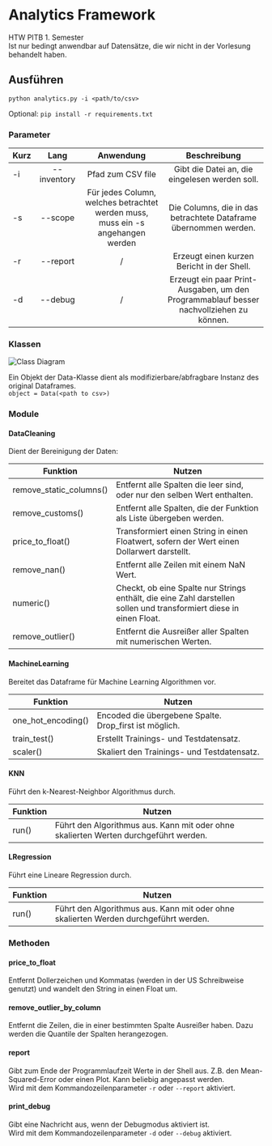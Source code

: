 # Analytics Framework
HTW PITB 1. Semester \
Ist nur bedingt anwendbar auf Datensätze, die wir nicht in der Vorlesung behandelt haben.

## Ausführen
````
python analytics.py -i <path/to/csv>

````
Optional: ``pip install -r requirements.txt``
### Parameter

| Kurz | Lang | Anwendung | Beschreibung |
|------|:----:|:---------:|:------------:|
| -i   | --inventory | Pfad zum CSV file | Gibt die Datei an, die eingelesen werden soll. |
| -s   | --scope | Für jedes Column, welches betrachtet werden muss, muss ein -s angehangen werden | Die Columns, die in das betrachtete Dataframe übernommen werden. |
| -r   | --report | / | Erzeugt einen kurzen Bericht in der Shell. |
| -d   | --debug | / | Erzeugt ein paar Print-Ausgaben, um den Programmablauf besser nachvollziehen zu können. |


### Klassen

![Class Diagram](http://www.plantuml.com/plantuml/proxy?src=https://raw.githubusercontent.com/christopherhans/analytics/master/UML/data.puml?token=ADYAJWIDVQTFTEP45EHOBTK53TXQ4)

Ein Objekt der Data-Klasse dient als modifizierbare/abfragbare Instanz des original Dataframes. \
``object = Data(<path to csv>)``

### Module

#### DataCleaning
Dient der Bereinigung der Daten:

Funktion | Nutzen 
--- | ---
remove_static_columns() | Entfernt alle Spalten die leer sind, oder nur den selben Wert enthalten.
remove_customs() | Entfernt alle Spalten, die der Funktion als Liste übergeben werden.
price_to_float() | Transformiert einen String in einen Floatwert, sofern der Wert einen Dollarwert darstellt.
remove_nan() | Entfernt alle Zeilen mit einem NaN Wert.
numeric() | Checkt, ob eine Spalte nur Strings enthält, die eine Zahl darstellen sollen und transformiert diese in einen Float.
remove_outlier() | Entfernt die Ausreißer aller Spalten mit numerischen Werten.

#### MachineLearning
Bereitet das Dataframe für Machine Learning Algorithmen vor.

Funktion | Nutzen
--- | ---
one_hot_encoding() | Encoded die übergebene Spalte. Drop_first ist möglich.
train_test() | Erstellt Trainings- und Testdatensatz.
scaler() | Skaliert den Trainings- und Testdatensatz.

#### KNN
Führt den k-Nearest-Neighbor Algorithmus durch.

Funktion | Nutzen
--- | ---
run() | Führt den Algorithmus aus. Kann mit oder ohne skalierten Werten durchgeführt werden.

#### LRegression
Führt eine Lineare Regression durch.

Funktion | Nutzen
--- | ---
run() | Führt den Algorithmus aus. Kann mit oder ohne skalierten Werden durchgeführt werden.

### Methoden
#### price_to_float
Entfernt Dollerzeichen und Kommatas (werden in der US Schreibweise genutzt) und wandelt den String in einen Float um.

#### remove_outlier_by_column
Entfernt die Zeilen, die in einer bestimmten Spalte Ausreißer haben. Dazu werden die Quantile der Spalten herangezogen.

#### report
Gibt zum Ende der Programmlaufzeit Werte in der Shell aus. Z.B. den Mean-Squared-Error oder einen Plot.
Kann beliebig angepasst werden. \
Wird mit dem Kommandozeilenparameter ``-r`` oder `--report` aktiviert.

#### print_debug
Gibt eine Nachricht aus, wenn der Debugmodus aktiviert ist. \
Wird mit dem Kommandozeilenparameter ``-d`` oder `--debug` aktiviert.

